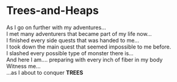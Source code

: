 # Trees-and-Heaps

As I go on further with my adventures...<br>
I met many adventurers that became part of my life now...  <br>
I finished every side quests that was handed to me...<br>
I took down the main quest that seemed impossible to me before.<br>
I slashed every possible type of monster there is...<br>
And here I am.... preparing with every inch of fiber in my body<br>
Witness me...<br>
...as I about to conquer <b>TREES</b><br>
